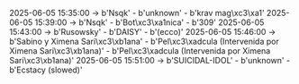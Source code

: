 2025-06-05 15:35:00 -> b'Nsqk' - b'unknown' - b'krav mag\xc3\xa1'
2025-06-05 15:39:00 -> b'Nsqk' - b'Bot\xc3\xa1nica' - b'309'
2025-06-05 15:43:00 -> b'Rusowsky' - b'DAISY' - b'(ecco)'
2025-06-05 15:46:00 -> b'Sabino y Ximena Sari\xc3\xb1ana' - b'Pel\xc3\xadcula (Intervenida por Ximena Sari\xc3\xb1ana)' - b'Pel\xc3\xadcula (Intervenida por Ximena Sari\xc3\xb1ana)'
2025-06-05 15:51:00 -> b'SUICIDAL-IDOL' - b'unknown' - b'Ecstacy (slowed)'
